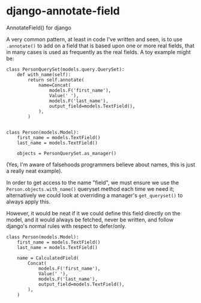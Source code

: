 # django-annotate-field
AnnotateField() for django


A very common pattern, at least in code I've written and seen, is to use `.annotate()` to add on a field that is based upon one or more real fields, that in many cases is used as frequently as the real fields. A toy example might be:


    class PersonQuerySet(models.query.QuerySet):
        def with_name(self):
            return self.annotate(
                name=Concat(
                    models.F('first_name'),
                    Value(' '),
                    models.F('last_name'),
                    output_field=models.TextField(),
                ),
            )
            
            
    class Person(models.Model):
        first_name = models.TextField()
        last_name = models.TextField()
        
        objects = PersonQuerySet.as_manager()

(Yes, I'm aware of falsehoods programmers believe about names, this is just a really neat example).

In order to get access to the name "field", we must ensure we use the ``Person.objects.with_name()`` queryset method each time we need it; alternatively we could look at overriding a manager's `get_queryset()` to always apply this.

However, it would be neat if it we could define this field directly on the model, and it would always be fetched, never be written, and follow django's normal rules with respect to defer/only.


    class Person(models.Model):
        first_name = models.TextField()
        last_name = models.TextField()
        
        name = CalculatedField(
            Concat(
                models.F('first_name'),
                Value(' '),
                models.F('last_name'),
                output_field=models.TextField(),
            ),
        )
